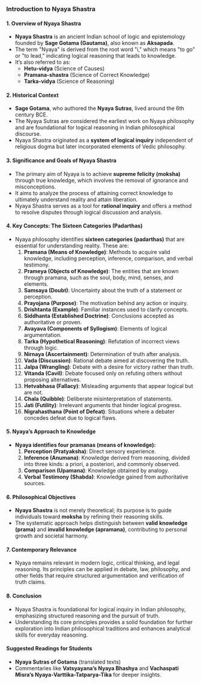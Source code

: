 
### Introduction to Nyaya Shastra

#### 1. **Overview of Nyaya Shastra**
   - **Nyaya Shastra** is an ancient Indian school of logic and epistemology founded by **Sage Gotama (Gautama)**, also known as **Aksapada**.
   - The term "Nyaya" is derived from the root word "i," which means "to go" or "to lead," indicating logical reasoning that leads to knowledge.
   - It’s also referred to as:
     - **Hetu-vidya** (Science of Causes)
     - **Pramana-shastra** (Science of Correct Knowledge)
     - **Tarka-vidya** (Science of Reasoning)

#### 2. **Historical Context**
   - **Sage Gotama**, who authored the **Nyaya Sutras**, lived around the 6th century BCE. 
   - The Nyaya Sutras are considered the earliest work on Nyaya philosophy and are foundational for logical reasoning in Indian philosophical discourse.
   - Nyaya Shastra originated as a **system of logical inquiry** independent of religious dogma but later incorporated elements of Vedic philosophy.

#### 3. **Significance and Goals of Nyaya Shastra**
   - The primary aim of Nyaya is to achieve **supreme felicity (moksha)** through true knowledge, which involves the removal of ignorance and misconceptions.
   - It aims to analyze the process of attaining correct knowledge to ultimately understand reality and attain liberation.
   - Nyaya Shastra serves as a tool for **rational inquiry** and offers a method to resolve disputes through logical discussion and analysis.

#### 4. **Key Concepts: The Sixteen Categories (Padarthas)**
   - Nyaya philosophy identifies **sixteen categories (padarthas)** that are essential for understanding reality. These are:
     1. **Pramana (Means of Knowledge)**: Methods to acquire valid knowledge, including perception, inference, comparison, and verbal testimony.
     2. **Prameya (Objects of Knowledge)**: The entities that are known through pramana, such as the soul, body, mind, senses, and elements.
     3. **Samsaya (Doubt)**: Uncertainty about the truth of a statement or perception.
     4. **Prayojana (Purpose)**: The motivation behind any action or inquiry.
     5. **Drishtanta (Example)**: Familiar instances used to clarify concepts.
     6. **Siddhanta (Established Doctrine)**: Conclusions accepted as authoritative or proven.
     7. **Avayava (Components of Syllogism)**: Elements of logical argumentation.
     8. **Tarka (Hypothetical Reasoning)**: Refutation of incorrect views through logic.
     9. **Nirnaya (Ascertainment)**: Determination of truth after analysis.
     10. **Vada (Discussion)**: Rational debate aimed at discovering the truth.
     11. **Jalpa (Wrangling)**: Debate with a desire for victory rather than truth.
     12. **Vitanda (Cavil)**: Debate focused only on refuting others without proposing alternatives.
     13. **Hetvabhasa (Fallacy)**: Misleading arguments that appear logical but are not.
     14. **Chala (Quibble)**: Deliberate misinterpretation of statements.
     15. **Jati (Futility)**: Irrelevant arguments that hinder logical progress.
     16. **Nigrahasthana (Point of Defeat)**: Situations where a debater concedes defeat due to logical flaws.

#### 5. **Nyaya’s Approach to Knowledge**
   - **Nyaya identifies four pramanas (means of knowledge):**
     1. **Perception (Pratyaksha)**: Direct sensory experience.
     2. **Inference (Anumana)**: Knowledge derived from reasoning, divided into three kinds: a priori, a posteriori, and commonly observed.
     3. **Comparison (Upamana)**: Knowledge obtained by analogy.
     4. **Verbal Testimony (Shabda)**: Knowledge gained from authoritative sources.

#### 6. **Philosophical Objectives**
   - **Nyaya Shastra** is not merely theoretical; its purpose is to guide individuals toward **moksha** by refining their reasoning skills.
   - The systematic approach helps distinguish between **valid knowledge (prama)** and **invalid knowledge (apramana)**, contributing to personal growth and societal harmony.

#### 7. **Contemporary Relevance**
   - Nyaya remains relevant in modern logic, critical thinking, and legal reasoning. Its principles can be applied in debate, law, philosophy, and other fields that require structured argumentation and verification of truth claims.

#### 8. **Conclusion**
   - Nyaya Shastra is foundational for logical inquiry in Indian philosophy, emphasizing structured reasoning and the pursuit of truth.
   - Understanding its core principles provides a solid foundation for further exploration into Indian philosophical traditions and enhances analytical skills for everyday reasoning.

#### Suggested Readings for Students
   - **Nyaya Sutras of Gotama** (translated texts)
   - Commentaries like **Vatsyayana’s Nyaya Bhashya** and **Vachaspati Misra’s Nyaya-Varttika-Tatparya-Tika** for deeper insights.
<!--stackedit_data:
eyJoaXN0b3J5IjpbMTcyNjMxNjcwOV19
-->